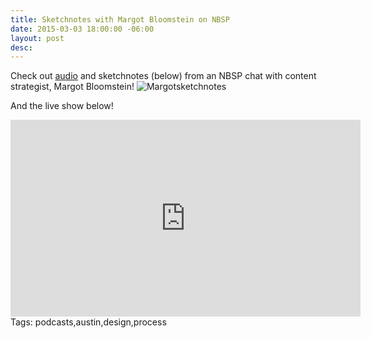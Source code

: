 ```yaml
---
title: Sketchnotes with Margot Bloomstein on NBSP
date: 2015-03-03 18:00:00 -06:00
layout: post
desc: 
---
```


Check out [audio](http://goodstuff.fm/nbsp) and sketchnotes (below) from an NBSP chat with content strategist, Margot Bloomstein!
![Margotsketchnotes]({{base.url}}/img/posts/margotsketches.jpg)

And the live show below!

<iframe width="560" height="315" src="https://www.youtube.com/embed/H4GMmJXK2Ok" frameborder="0" allowfullscreen></iframe>
Tags: podcasts,austin,design,process